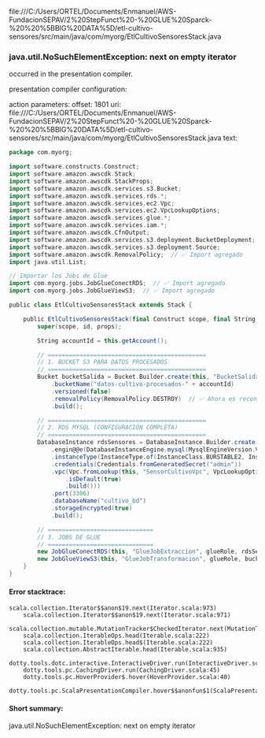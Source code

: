 file:///C:/Users/ORTEL/Documents/Enmanuel/AWS-FundacionSEPAV/2%20StepFunct%20-%20GLUE%20Sparck-%20%20%5BBIG%20DATA%5D/etl-cultivo-sensores/src/main/java/com/myorg/EtlCultivoSensoresStack.java
### java.util.NoSuchElementException: next on empty iterator

occurred in the presentation compiler.

presentation compiler configuration:


action parameters:
offset: 1801
uri: file:///C:/Users/ORTEL/Documents/Enmanuel/AWS-FundacionSEPAV/2%20StepFunct%20-%20GLUE%20Sparck-%20%20%5BBIG%20DATA%5D/etl-cultivo-sensores/src/main/java/com/myorg/EtlCultivoSensoresStack.java
text:
```scala
package com.myorg;

import software.constructs.Construct;
import software.amazon.awscdk.Stack;
import software.amazon.awscdk.StackProps;
import software.amazon.awscdk.services.s3.Bucket;
import software.amazon.awscdk.services.rds.*;
import software.amazon.awscdk.services.ec2.Vpc;
import software.amazon.awscdk.services.ec2.VpcLookupOptions;
import software.amazon.awscdk.services.glue.*;
import software.amazon.awscdk.services.iam.*;
import software.amazon.awscdk.CfnOutput;
import software.amazon.awscdk.services.s3.deployment.BucketDeployment;
import software.amazon.awscdk.services.s3.deployment.Source;
import software.amazon.awscdk.RemovalPolicy;  // ✅ Import agregado
import java.util.List;

// Importar los Jobs de Glue
import com.myorg.jobs.JobGlueConectRDS;  // ✅ Import agregado
import com.myorg.jobs.JobGlueViewS3;  // ✅ Import agregado

public class EtlCultivoSensoresStack extends Stack {

    public EtlCultivoSensoresStack(final Construct scope, final String id, final StackProps props) {
        super(scope, id, props);

        String accountId = this.getAccount();

        // =============================================
        // 1. BUCKET S3 PARA DATOS PROCESADOS
        // =============================================
        Bucket bucketSalida = Bucket.Builder.create(this, "BucketSalidaCultivo")
            .bucketName("datos-cultivo-procesados-" + accountId)
            .versioned(false)
            .removalPolicy(RemovalPolicy.DESTROY)  // ✅ Ahora es reconocido
            .build();

        // =============================================
        // 2. RDS MYSQL (CONFIGURACIÓN COMPLETA)
        // =============================================
        DatabaseInstance rdsSensores = DatabaseInstance.Builder.create(this, "RdsSensoresCultivo")
            .engin@@e(DatabaseInstanceEngine.mysql(MysqlEngineVersion.VER_8_0))  // ✅ Corrección aquí
            .instanceType(InstanceType.of(InstanceClass.BURSTABLE2, InstanceSize.SMALL))
            .credentials(Credentials.fromGeneratedSecret("admin"))
            .vpc(Vpc.fromLookup(this, "SensorCultivoVpc", VpcLookupOptions.builder()
                .isDefault(true)
                .build()))
            .port(3306)
            .databaseName("cultivo_bd")
            .storageEncrypted(true)
            .build();

        // ==============================
        // 3. JOBS DE GLUE
        // ==============================
        new JobGlueConectRDS(this, "GlueJobExtraccion", glueRole, rdsSensores, bucketSalida, accountId);
        new JobGlueViewS3(this, "GlueJobTransformacion", glueRole, bucketSalida, accountId);
    }
}

```



#### Error stacktrace:

```
scala.collection.Iterator$$anon$19.next(Iterator.scala:973)
	scala.collection.Iterator$$anon$19.next(Iterator.scala:971)
	scala.collection.mutable.MutationTracker$CheckedIterator.next(MutationTracker.scala:76)
	scala.collection.IterableOps.head(Iterable.scala:222)
	scala.collection.IterableOps.head$(Iterable.scala:222)
	scala.collection.AbstractIterable.head(Iterable.scala:935)
	dotty.tools.dotc.interactive.InteractiveDriver.run(InteractiveDriver.scala:164)
	dotty.tools.pc.CachingDriver.run(CachingDriver.scala:45)
	dotty.tools.pc.HoverProvider$.hover(HoverProvider.scala:40)
	dotty.tools.pc.ScalaPresentationCompiler.hover$$anonfun$1(ScalaPresentationCompiler.scala:389)
```
#### Short summary: 

java.util.NoSuchElementException: next on empty iterator